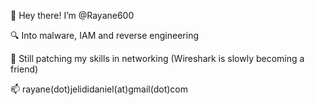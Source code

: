 👋 Hey there! I’m @Rayane600

🔍 Into malware, IAM and reverse engineering 

📡 Still patching my skills in networking (Wireshark is slowly becoming a friend)

📫 rayane(dot)jelididaniel(at)gmail(dot)com

<!---
Rayane600/Rayane600 is a ✨ special ✨ repository because its `README.md` (this file) appears on your GitHub profile.
You can click the Preview link to take a look at your changes.
--->
